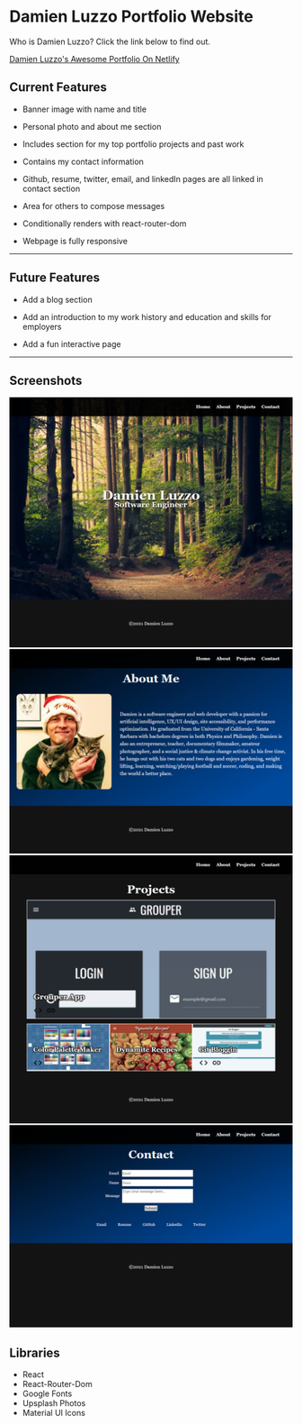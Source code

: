 # Damien Luzzo Portfolio Website

Who is Damien Luzzo? Click the link below to find out.

[Damien Luzzo's Awesome Portfolio On Netlify](https://61b05087eb75790007426955--trusting-visvesvaraya-554a02.netlify.app/)

## Current Features

+ Banner image with name and title

+ Personal photo and about me section

+ Includes section for my top portfolio projects and past work

+ Contains my contact information

+ Github, resume, twitter, email, and linkedIn pages are all linked in contact section

+ Area for others to compose messages

+ Conditionally renders with react-router-dom

+ Webpage is fully responsive

---

## Future Features

+ Add a blog section

+ Add an introduction to my work history and education and skills for employers

+ Add a fun interactive page

---

## Screenshots

![screenshot](./src/images/home_page_final.png)
![screenshot](./src/images/about_page_final.png)
![screenshot](./src/images/projects_page_final.png)
![screenshot](./src/images/contact_page_final.png)

## Libraries

+ React
+ React-Router-Dom
+ Google Fonts
+ Upsplash Photos
+ Material UI Icons
